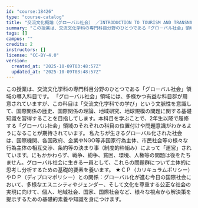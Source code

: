 ```yaml
---
id: "course:18426"
type: "course-catalog"
title: "交流文化概論（グローバル社会） ／INTRODUCTION TO TOURISM AND TRANSNATIONAL STUDIES (GLOBAL SOCIETIES)"
summary: "この授業は、交流文化学科の専門科目分野のひとつである「グローバル社会」領域の導入科目です。 「グローバル社会」領域には、多様かつ有益な科目群が用意されていますが、この科目は「交流文化学科での学び」という文脈性を意識して、国際関係の歴史、国際…"
tags: []
campus: ""
credits: 2
instructors: []
license: "CC-BY-4.0"
version:
  created_at: "2025-10-09T03:48:57Z"
  updated_at: "2025-10-09T03:48:57Z"
---
```

この授業は、交流文化学科の専門科目分野のひとつである「グローバル社会」領域の導入科目です。 「グローバル社会」領域には、多様かつ有益な科目群が用意されていますが、この科目は「交流文化学科での学び」という文脈性を意識して、国際関係の歴史、国際関係の理論、地域研究、地球規模の問題に関する基礎知識を習得することを目指してします。本科目を学ぶことで、2年生以降で履修する「グローバル社会」領域のそれぞれの科目の位置付けや問題意識がわかるようになることが期待されています。 私たちが生きるグローバル化された社会は、国際機関、各国政府、企業やNGO等非国家行為主体、市民社会等の様々な行為主体の相互交渉、条約等の決まり事（制度的枠組み）によって「運営」されています。にもかかわらず、戦争、紛争、貧困、環境、人権等の問題は後をたちません。グローバル社会に生きる一員として、これらの問題群について主体的に思考し分析するための基礎的要素を養います。 ★ＣＰ（カリキュラムポリシー）やＤＰ（ディプロマポリシー）との関係：グローバル化が進む今日の国際社会において、多様なエスニシティやジェンダー、そして文化を尊重する公正な社会の実現に向けて、個人、地域社会、国家、国際社会など、様々な視点から解決策を提示するための基礎的素養や知識を身につけます。
